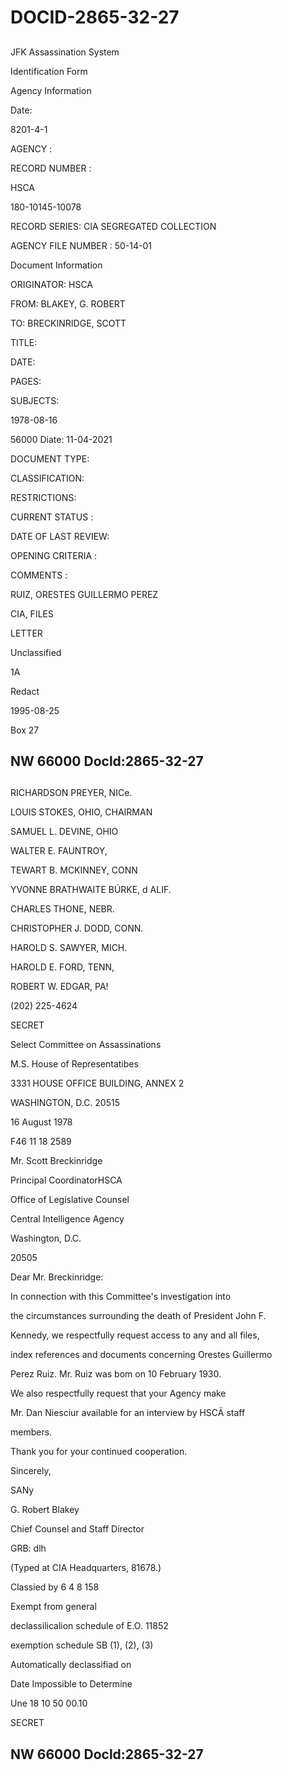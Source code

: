 # DOCID-2865-32-27

##
JFK Assassination System

Identification Form

Agency Information

Date:

8201-4-1

AGENCY :

RECORD NUMBER :

HSCA

180-10145-10078

RECORD SERIES: CIA SEGREGATED COLLECTION

AGENCY FILE NUMBER : 50-14-01

Document Information

ORIGINATOR: HSCA

FROM: BLAKEY, G. ROBERT

TO: BRECKINRIDGE, SCOTT

TITLE:

DATE:

PAGES:

SUBJECTS:

1978-08-16

56000 Diate: 11-04-2021

DOCUMENT TYPE:

CLASSIFICATION:

RESTRICTIONS:

CURRENT STATUS :

DATE OF LAST REVIEW:

OPENING CRITERIA :

COMMENTS :

RUIZ, ORESTES GUILLERMO PEREZ

CIA, FILES

LETTER

Unclassified

1A

Redact

1995-08-25

Box 27

NW 66000 Docld:2865-32-27
---

##
RICHARDSON PREYER, NICe.

LOUIS STOKES, OHIO, CHAIRMAN

SAMUEL L. DEVINE, OHIO

WALTER E. FAUNTROY,

TEWART B. MCKINNEY, CONN

YVONNE BRATHWAITE BÚRKE, d ALIF.

CHARLES THONE, NEBR.

CHRISTOPHER J. DODD, CONN.

HAROLD S. SAWYER, MICH.

HAROLD E. FORD, TENN,

ROBERT W. EDGAR, PA!

(202) 225-4624

SECRET

Select Committee on Assassinations

M.S. House of Representatibes

3331 HOUSE OFFICE BUILDING, ANNEX 2

WASHINGTON, D.C. 20515

16 August 1978

F46 11 18 2589

Mr. Scott Breckinridge

Principal CoordinatorHSCA

Office of Legislative Counsel

Central Intelligence Agency

Washington, D.C.

20505

Dear Mr. Breckinridge:

In connection with this Committee's investigation into

the circumstances surrounding the death of President John F.

Kennedy, we respectfully request access to any and all files,

index references and documents concerning Orestes Guillermo

Perez Ruiz. Mr. Ruiz was bom on 10 February 1930.

We also respectfully request that your Agency make

Mr. Dan Niesciur available for an interview by HSCÄ staff

members.

Thank you for your continued cooperation.

Sincerely,

SANy

G. Robert Blakey

Chief Counsel and Staff Director

GRB: dlh

(Typed at CIA Headquarters, 81678.)

Classied by 6 4 8 158

Exempt from general

declassilicalion schedule of E.O. 11852

exemption schedule SB (1), (2), (3)

Automatically declassifiad on

Date Impossible to Determine

Une 18 10 50 00.10

SECRET

NW 66000 Docld:2865-32-27
---

